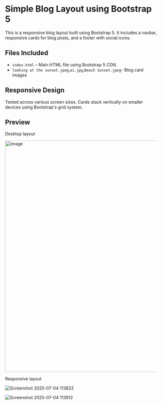 # Simple Blog Layout using Bootstrap 5

This is a responsive blog layout built using Bootstrap 5. It includes a navbar, responsive cards for blog posts, and a footer with social icons.

## Files Included
- `index.html` – Main HTML file using Bootstrap 5 CDN.
- `looking at the sunset.jpeg`,`ai.jpg`,`Beach Sunset.jpeg`- Blog card images

## Responsive Design
Tested across various screen sizes. Cards stack vertically on smaller devices using Bootstrap's grid system.

## Preview

Desktop layout

<img width="764" alt="image" src="https://github.com/user-attachments/assets/fbc8ec8e-0597-4de2-ab48-d919c8e0415c" />


Responsive layout

![Screenshot 2025-07-04 113822](https://github.com/user-attachments/assets/0206c2e9-e206-42bd-80f4-26c281e3c681)

![Screenshot 2025-07-04 113912](https://github.com/user-attachments/assets/c7f836ec-8b20-481f-9278-1b7d0158ef83)


